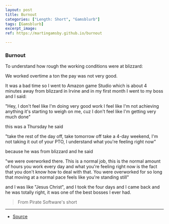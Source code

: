 ```yaml
---
layout: post
title: Burnout
categories: ["Length: Short", "Gamsblurb"]
tags: [Gamsblurb]
excerpt_image: 
ref: https://martingamsby.github.io/burnout

---
```


### **Burnout**

To understand how rough the working conditions were at blizzard: 

We worked overtime a ton the pay was not very good.

It was a bad time so I went to Amazon game Studio which is about 4 minutes away from blizzard in Irvine and in my first month I went to my boss and I said:

"Hey, I don't feel like I'm doing very good work I feel like I'm not achieving anything it's starting to weigh on me, cuz I don't feel like I'm getting very much done"

this was a Thursday he said

"take the rest of the day off, take tomorrow off take a 4-day weekend, I'm not taking it out of your PTO, 
I understand what you're feeling right now"

because he was from blizzard and he said

"we were overworked there. This is a normal job, this is the normal amount of hours you work every day and what you're feeling right now is the fact that you don't know how to deal with that. You were overworked for so long that moving at a normal pace feels like you're standing still"

and I was like "Jesus Christ", and I took the four days and I came back and he was totally right, it was one of the best bosses I ever had.

> From Pirate Software's short

---

- [Source](https://www.google.com/url?sa=t&source=web&rct=j&opi=89978449&url=https://www.youtube.com/watch%3Fv%3DIVdaysrIS74&ved=2ahUKEwjtkorksKKJAxX0g4kEHSciB0QQtwJ6BAgOEAI&usg=AOvVaw0CgyeeShke_q3aCHE5QfQy)

